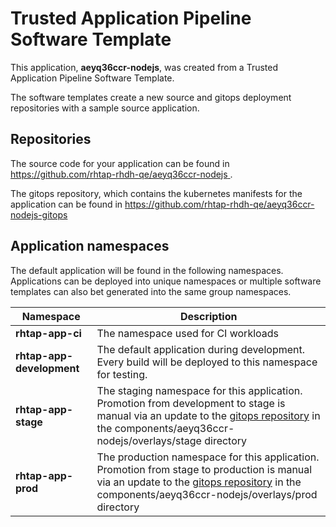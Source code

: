 # Trusted Application Pipeline Software Template

This application, **aeyq36ccr-nodejs**, was created from a Trusted Application Pipeline Software Template.

The software templates create a new source and gitops deployment repositories with a sample source application. 

## Repositories

The source code for your application can be found in [https://github.com/rhtap-rhdh-qe/aeyq36ccr-nodejs ](https://github.com/rhtap-rhdh-qe/aeyq36ccr-nodejs ).
 
The gitops repository, which contains the kubernetes manifests for the application can be found in 
[https://github.com/rhtap-rhdh-qe/aeyq36ccr-nodejs-gitops ](https://github.com/rhtap-rhdh-qe/aeyq36ccr-nodejs-gitops ) 

## Application namespaces 

The default application will be found in the following namespaces. Applications can be deployed into unique namespaces or multiple software templates can also bet generated into the same group namespaces.  

|  Namespace   |  Description   |  
| -------- | -------- |
| **rhtap-app-ci** | The namespace used for CI workloads |
| **rhtap-app-development** | The default application during development. Every build will be deployed to this namespace for testing. |
| **rhtap-app-stage** | The staging namespace for this application. Promotion from development to stage is manual via an update to the [gitops repository](https://github.com/rhtap-rhdh-qe/aeyq36ccr-nodejs-gitops ) in the components/aeyq36ccr-nodejs/overlays/stage directory |
| **rhtap-app-prod** | The production namespace for this application. Promotion from stage to production is manual via an update to the [gitops repository](https://github.com/rhtap-rhdh-qe/aeyq36ccr-nodejs-gitops ) in the components/aeyq36ccr-nodejs/overlays/prod directory |